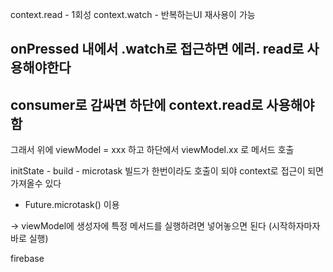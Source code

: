 
context.read - 1회성
context.watch - 반복하는UI 재사용이 가능
## onPressed 내에서 .watch로 접근하면 에러. read로 사용해야한다
## consumer로 감싸면 하단에 context.read로 사용해야함

그래서 위에 viewModel = xxx 하고 
하단에서 viewModel.xx 로 메서드 호출



initState - build - microtask
빌드가 한번이라도 호출이 되야 context로 접근이 되면 가져올수 있다
 - Future.microtask() 이용

-> viewModel에 생성자에 특정 메서드를 실행하려면 넣어놓으면 된다
(시작하자마자 바로 실행)

firebase

